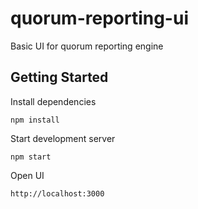 # quorum-reporting-ui

Basic UI for quorum reporting engine

## Getting Started

Install dependencies

`npm install`  

Start development server

`npm start`  

Open UI

`http://localhost:3000`  
